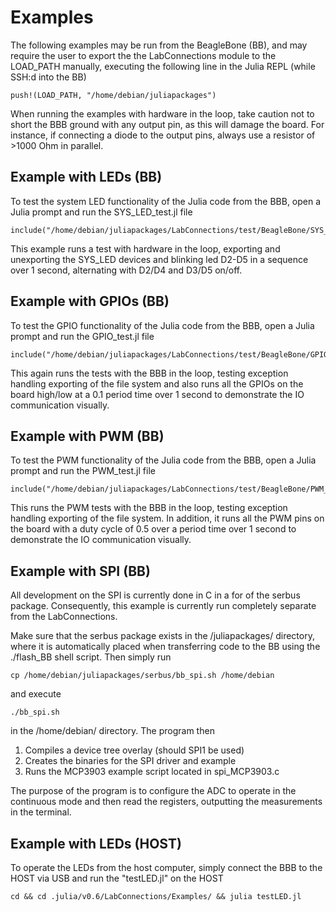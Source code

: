 # Examples
The following examples may be run from the BeagleBone (BB), and may require the user to
export the the LabConnections module to the LOAD_PATH manually, executing the
following line in the Julia REPL (while SSH:d into the BB)
```
push!(LOAD_PATH, "/home/debian/juliapackages")
```
When running the examples with hardware in the loop, take caution not to short
the BBB ground with any output pin, as this will damage the board. For instance,
if connecting a diode to the output pins, always use a resistor of >1000 Ohm in
parallel.

## Example with LEDs (BB)
To test the system LED functionality of the Julia code from the BBB, open a
Julia prompt and run the SYS_LED_test.jl file

    include("/home/debian/juliapackages/LabConnections/test/BeagleBone/SYS_LED_test.jl")

This example runs a test with hardware in the loop, exporting and unexporting
the SYS_LED devices and blinking led D2-D5 in a sequence over 1 second,
alternating with D2/D4 and D3/D5 on/off.

## Example with GPIOs (BB)
To test the GPIO functionality of the Julia code from the BBB, open a
Julia prompt and run the GPIO_test.jl file

    include("/home/debian/juliapackages/LabConnections/test/BeagleBone/GPIO_test.jl")

This again runs the tests with the BBB in the loop, testing exception handling
exporting of the file system and also runs all the GPIOs on the board high/low
at a 0.1 period time over 1 second to demonstrate the IO communication visually.

## Example with PWM (BB)
To test the PWM functionality of the Julia code from the BBB, open a
Julia prompt and run the PWM_test.jl file

    include("/home/debian/juliapackages/LabConnections/test/BeagleBone/PWM_test.jl")

This runs the PWM tests with the BBB in the loop, testing exception handling
exporting of the file system. In addition, it runs all the PWM pins on the board
with a duty cycle of 0.5 over a period time over 1 second to demonstrate the IO
communication visually.

## Example with SPI (BB)
All development on the SPI is currently done in C in a for of the serbus
package. Consequently, this example is currently run completely separate
from the LabConnections.

Make sure that the serbus package exists in the /juliapackages/ directory, where
it is automatically placed when transferring code to the BB using the ./flash_BB
shell script. Then simply run

    cp /home/debian/juliapackages/serbus/bb_spi.sh /home/debian

and execute

    ./bb_spi.sh

in the /home/debian/ directory. The program then
1) Compiles a device tree overlay (should SPI1 be used)
2) Creates the binaries for the SPI driver and example
3) Runs the MCP3903 example script located in spi_MCP3903.c

The purpose of the program is to configure the ADC to operate in the continuous
mode and then read the registers, outputting the measurements in the terminal.

## Example with LEDs (HOST)
To operate the LEDs from the host computer, simply connect the BBB to the HOST
via USB and run the "testLED.jl" on the HOST

    cd && cd .julia/v0.6/LabConnections/Examples/ && julia testLED.jl

```@systemConfiguration
```
